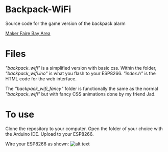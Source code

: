 # Backpack-WiFi
Source code for the game version of the backpack alarm

[Maker Faire Bay Area](https://makerfaire.com/maker/entry/70336/)

# Files
*"backpack_wifi"* is a simplified version with basic css. Within the folder, *"backpack_wifi.ino"* is what you flash to your ESP8266. *"index.h"* is the HTML code for the web interface.

The *"backpack_wifi_fancy"* folder is functionally the same as the normal *"backpack_wifi"* but with fancy CSS animations done by my friend Jad.

# To use
Clone the repository to your computer. Open the folder of your choice with the Arduino IDE. Upload to your ESP8266.

Wire your ESP8266 as shown:
![alt text](https://drive.google.com/file/d/1oAJ0_FZQeGSXjdxqIQRMx39rVDwuvFFz/view?usp=sharing "Wiring Diagram")
